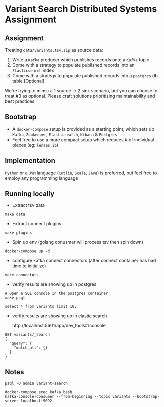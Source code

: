# Variant Search Distributed Systems Assignment

## Assignment

Treating `data/variants.tsv.zip` as source data:

1. Write a `Kafka` producer which publishes records onto a `Kafka` topic
2. Come with a strategy to populate published records into an `Elasticsearch` index
3. Come with a strategy to populate published records into a `postgres` db table [Optional]

We're trying to mimic a 1 source -> 2 sink scenario, but you can choose to treat #3 as optional.
Please craft solutions prioritizing maintainability and best practices.

## Bootstrap

- A `docker-compose` setup is provided as a starting point, which sets up `Kafka`, `Zookeeper`, `Elasticsearch`, `Kibana` & `Postgres`
- Feel free to use a more compact setup which reduces # of individual pieces (eg: `lenses.io`)

## Implementation

`Python` or a `JVM` language (`Kotlin`, `Scala`, `Java`) is preferred, but feel free to employ any programming language

## Running locally

- Extract tsv data

```
make data
```

- Extract connect plugins

```
make plugins
```

- Spin up env (golang conusmer will process tsv then spin down)

```
docker-compose up -d
```

- configure kafka connect connectors (after connect container has had time to initialize)

```
make connectors
```

- verify results are showing up in postgres

```
# Open a SQL console in the postgres container
make psql
```

```
select * from variants limit 10;
```

- verify results are showing up in elastic search

  http://localhost:5601/app/dev_tools#/console

```
GET variants/_search
{
  "query": {
    "match_all": {}
  }
}
```

## Notes

```
psql -U admin variant-search

docker-compose exec kafka bash
kafka-console-consumer --from-beginning --topic variants --bootstrap-server localhost:9092
```
